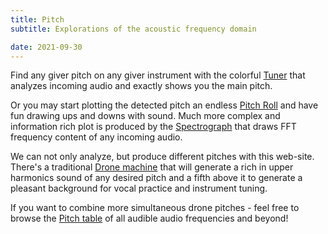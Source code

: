 ```yaml
---
title: Pitch
subtitle: Explorations of the acoustic frequency domain

date: 2021-09-30
---
```


Find any giver pitch on any giver instrument with the colorful [Tuner](./tuner/index.md) that analyzes incoming audio and exactly shows you the main pitch. 

Or you may start plotting the detected pitch an endless [Pitch Roll](./roll/index.md) and have fun drawing ups and downs with sound. Much more complex and information rich plot is produced by the [Spectrograph](./spectrogram/index.md) that draws FFT frequency content of any incoming audio.

We can not only analyze, but produce different pitches with this web-site. There's a traditional [Drone machine](./drone/index.md) that will generate a rich in upper harmonics sound of any desired pitch and a fifth above it to generate a pleasant background for vocal practice and instrument tuning.

If you want to combine more simultaneous drone pitches - feel free to browse the [Pitch table](./table/index.md) of all audible audio frequencies and beyond! 